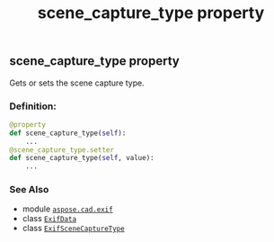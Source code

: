 ﻿---
title: scene_capture_type property
second_title: Aspose.CAD for Python via .NET API References
description: 
type: docs
weight: 940
url: /python-net/aspose.cad.exif/exifdata/scene_capture_type/
is_root: false
---

## scene_capture_type property


Gets or sets the scene capture type.
### Definition:
```python
@property
def scene_capture_type(self):
    ...
@scene_capture_type.setter
def scene_capture_type(self, value):
    ...
```

### See Also
* module [`aspose.cad.exif`](../../)
* class [`ExifData`](/cad/python-net/aspose.cad.exif/exifdata)
* class [`ExifSceneCaptureType`](/cad/python-net/aspose.cad.exif.enums/exifscenecapturetype)
